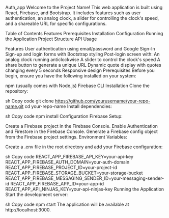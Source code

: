 Auth_app
Welcome to the Project Name! This web application is built using React, Firebase, and Bootstrap. It includes features such as user authentication, an analog clock, a slider for controlling the clock's speed, and a shareable URL for specific configurations.

Table of Contents
Features
Prerequisites
Installation
Configuration
Running the Application
Project Structure
API Usage

Features
User authentication using email/password and Google Sign-In
Sign-up and login forms with Bootstrap styling
Post-login screen with:
An analog clock running anticlockwise
A slider to control the clock's speed
A share button to generate a unique URL
Dynamic quote display with quotes changing every 5 seconds
Responsive design
Prerequisites
Before you begin, ensure you have the following installed on your system:


npm (usually comes with Node.js)
Firebase CLI
Installation
Clone the repository:

sh
Copy code
git clone https://github.com/yourusername/your-repo-name.git
cd your-repo-name
Install dependencies:

sh
Copy code
npm install
Configuration
Firebase Setup:

Create a Firebase project in the Firebase Console.
Enable Authentication and Firestore in the Firebase Console.
Generate a Firebase config object from the Firebase project settings.
Environment Variables:

Create a .env file in the root directory and add your Firebase configuration:

sh
Copy code
REACT_APP_FIREBASE_API_KEY=your-api-key
REACT_APP_FIREBASE_AUTH_DOMAIN=your-auth-domain
REACT_APP_FIREBASE_PROJECT_ID=your-project-id
REACT_APP_FIREBASE_STORAGE_BUCKET=your-storage-bucket
REACT_APP_FIREBASE_MESSAGING_SENDER_ID=your-messaging-sender-id
REACT_APP_FIREBASE_APP_ID=your-app-id
REACT_APP_API_NINJAS_KEY=your-api-ninjas-key
Running the Application
Start the development server:

sh
Copy code
npm start
The application will be available at http://localhost:3000.



